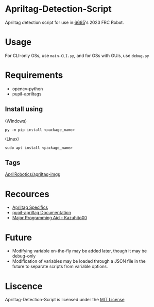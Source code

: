 # Apriltag-Detection-Script
Apriltag detection script for use in [6695](https://github.com/AlphaKnights)'s 2023 FRC Robot. <br>

# Usage
For CLI-only OSs, use `main-CLI.py`, and for OSs with GUIs, use `debug.py`<br>

# Requirements
* opencv-python
* pupil-apriltags

## Install using
(Windows)
```
py -m pip install <package_name>
```
(Linux)
```
sudo apt install <package_name>
```

## Tags
[AprilRobotics/apriltag-imgs](https://github.com/AprilRobotics/apriltag-imgs)

# Recources
* [Apriltag Specifics](https://optitag.io/blogs/news/designing-your-perfect-apriltag)
* [pupil-apriltag Documentation](https://pupil-apriltags.readthedocs.io/en/stable/api.html)
* [Major Programming Aid - Kazuhito00](https://github.com/Kazuhito00/AprilTag-Detection-Python-Sample)

# Future
* Modifying variable on-the-fly may be added later, though it may be debug-only
* Modification of variables may be loaded through a JSON file in the future to separate scripts from variable options.

# Liscence
Apriltag-Detection-Script is licensed under the [MIT License](https://github.com/MaxAdams0/Apriltag-Detection-Script/blob/main/LICENSE)
